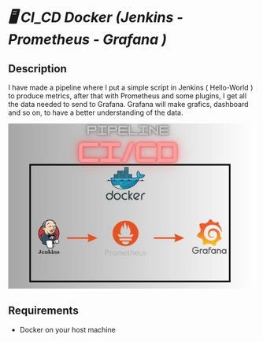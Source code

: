 # _🖥️ CI_CD Docker (Jenkins - Prometheus - Grafana )_

## Description
I have made a pipeline where I put a simple script in Jenkins ( Hello-World ) to produce metrics, after that with Prometheus and some plugins, I get all the data needed to send to Grafana.
Grafana will make grafics, dashboard and so on, to have a better understanding of the data.

![Description de l'image](ReadMe-Pictures/PipelineCICD.jpg)


## Requirements
  - Docker on your host machine
